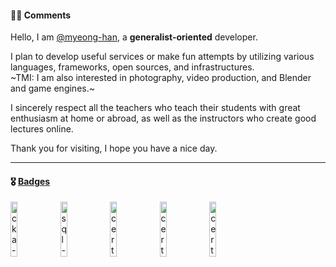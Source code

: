 #### ✍🏻 Comments
Hello, I am [@myeong-han](https://github.com/myeong-han/), a **generalist-oriented** developer.

I plan to develop useful services or make fun attempts by utilizing various languages, frameworks, open sources, and infrastructures.   
~TMI: I am also interested in photography, video production, and Blender and game engines.~

I sincerely respect all the teachers who teach their students with great enthusiasm at home or abroad, as well as the instructors who create good lectures online.

Thank you for visiting, I hope you have a nice day.

---

#### 🎖️ [Badges](https://www.credly.com/users/myeonghan-kim.f0d8163e/badges)
<!-- [![cka-certified-kubernetes-administrator](https://github.com/myeong-han/myeong-han/assets/31746222/9ac45ba1-aeb1-452e-9bf9-91445fad04e1 "CKA, ~2026-11-04")](https://www.credly.com/badges/f3a1b3f0-12c5-4f9a-ab6f-82519989700b) -->
[<img src="https://github.com/myeong-han/myeong-han/assets/31746222/9ac45ba1-aeb1-452e-9bf9-91445fad04e1" alt="cka-certified-kubernetes-administrator" width="15%" height="15%">](https://www.credly.com/badges/f3a1b3f0-12c5-4f9a-ab6f-82519989700b)
<img src="https://github.com/user-attachments/assets/861dd114-8536-45e7-b3e1-d0d2973c92da" alt="sql-developer" width="15%" height="15%">
<img src="https://github.com/user-attachments/assets/b42888de-a035-4cd4-ab92-ab8417e36928" alt="certified-information-process" width="15%" height="15%">
<img src="https://github.com/user-attachments/assets/b5e2a8fa-b098-4fab-8f6c-6e6ed92b40ab" alt="certified-multimedia-contents-produce-specialist" width="15%" height="15%">
<img src="https://github.com/user-attachments/assets/13259a68-5975-4030-b79c-fe251fe663e0" alt="certified-ceramic-crafts-accociate" width="15%" height="15%">
<!-- image size: 15%,15% -->

